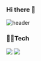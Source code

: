 ### Hi there 👋
![header](https://capsule-render.vercel.app/api?type=waving&color=auto&height=300&section=header&text=YujinKim&fontSize=90)

<h3>👩‍💻Tech</h3>
<img src="https://img.shields.io/badge/Python-3766AB?style=flat-square&logo=Python&logoColor=white"/>
<img src="https://img.shields.io/badge/Java-blue?style=flat-square&logo=Java&logoColor=white"/>

<!--
**Yujin-nKim/Yujin-nKim** is a ✨ _special_ ✨ repository because its `README.md` (this file) appears on your GitHub profile.

Here are some ideas to get you started:

- 🔭 I’m currently working on ...
- 🌱 I’m currently learning ...
- 👯 I’m looking to collaborate on ...
- 🤔 I’m looking for help with ...
- 💬 Ask me about ...
- 📫 How to reach me: ...
- 😄 Pronouns: ...
- ⚡ Fun fact: ...
-->

